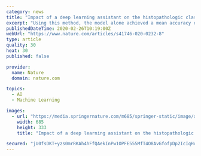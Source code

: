 ```yaml
---
category: news
title: "Impact of a deep learning assistant on the histopathologic classification of liver cancer"
excerpt: "Using this method, the model alone achieved a mean accuracy of 0.842 (95% CI 0.808–0.876) on the independent test set. In this study, we developed a deep learning algorithm intended to assist pathologists with the task of distinguishing between HCC and CC on H&E-stained WSI of primary liver tumors. Using a crossover experimental design with ..."
publishedDateTime: 2020-02-26T10:19:00Z
webUrl: "https://www.nature.com/articles/s41746-020-0232-8"
type: article
quality: 30
heat: 30
published: false

provider:
  name: Nature
  domain: nature.com

topics:
  - AI
  - Machine Learning

images:
  - url: "https://media.springernature.com/m685/springer-static/image/art%3A10.1038%2Fs41746-020-0232-8/MediaObjects/41746_2020_232_Fig1_HTML.png"
    width: 685
    height: 333
    title: "Impact of a deep learning assistant on the histopathologic classification of liver cancer"

secured: "jU0fsDKT+yzs0mrRKAh4hFfQAekInPw1OPFE555MfT4O8AvGfofpDp2IcIqHoKNcMK3w6YS9FSZJD4LVM8DN3ypFoTyVWzMx9rRjnY31PwJWoc6zIJk01yk2afun7lZtdZ+zxdl13kATilbl8n1CsFc2JMCSWThYSmzyW+AqiFzOrn7aO7okooS9epsz3v+vftsyPBnc0M1+nARSp0I07giOIQBtf9ITR52jU5RpYUmJ7tXsKqa4Y7fEtT/NLiYC8yhwDgQZVg/lrDgRziAK2iTZAGy42V/Uxkwmt6NBdP/wlYFK+mzFMciwixbWODjL;lwkVwIGv4b8MEGUxWwaV2g=="
---
```


